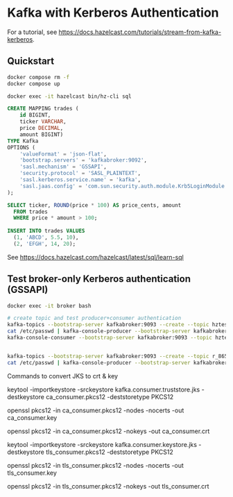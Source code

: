 # Kafka with Kerberos Authentication

For a tutorial, see https://docs.hazelcast.com/tutorials/stream-from-kafka-kerberos.

## Quickstart

```bash
docker compose rm -f
docker compose up
```

```bash
docker exec -it hazelcast bin/hz-cli sql
```


```sql
CREATE MAPPING trades (
    id BIGINT,
    ticker VARCHAR,
    price DECIMAL,
    amount BIGINT)
TYPE Kafka
OPTIONS (
    'valueFormat' = 'json-flat',
    'bootstrap.servers' = 'kafkabroker:9092',
    'sasl.mechanism' = 'GSSAPI',
    'security.protocol' = 'SASL_PLAINTEXT',
    'sasl.kerberos.service.name' = 'kafka',
    'sasl.jaas.config' = 'com.sun.security.auth.module.Krb5LoginModule required useTicketCache=true useKeyTab=true storeKey=true keyTab="/mnt/jduke.keytab" principal="jduke@KERBEROS.EXAMPLE";'
);

SELECT ticker, ROUND(price * 100) AS price_cents, amount
  FROM trades
  WHERE price * amount > 100;
  
INSERT INTO trades VALUES
  (1, 'ABCD', 5.5, 10),
  (2, 'EFGH', 14, 20); 
```

See https://docs.hazelcast.com/hazelcast/latest/sql/learn-sql

## Test broker-only Kerberos authentication (GSSAPI)

```bash
docker exec -it broker bash

# create topic and test producer+consumer authentication
kafka-topics --bootstrap-server kafkabroker:9093 --create --topic hztest --command-config /etc/kafka/kafka-client.properties
cat /etc/passwd | kafka-console-producer --bootstrap-server kafkabroker:9093 --topic hztest --producer.config /etc/kafka/kafka-client.properties
kafka-console-consumer --bootstrap-server kafkabroker:9093 --topic hztest --consumer.config /etc/kafka/kafka-client.properties --from-beginning 


kafka-topics --bootstrap-server kafkabroker:9093 --create --topic r_8650 --command-config /etc/kafka/kafka-client.properties
cat /etc/passwd | kafka-console-producer --bootstrap-server kafkabroker:9093 --topic r_8650 --producer.config /etc/kafka/kafka-client.properties
```

Commands to convert JKS to crt & key

keytool -importkeystore -srckeystore kafka.consumer.truststore.jks -destkeystore ca_consumer.pkcs12 -deststoretype PKCS12

openssl pkcs12 -in ca_consumer.pkcs12  -nodes -nocerts -out ca_consumer.key

openssl pkcs12 -in ca_consumer.pkcs12 -nokeys -out ca_consumer.crt


keytool -importkeystore -srckeystore kafka.consumer.keystore.jks -destkeystore tls_consumer.pkcs12 -deststoretype PKCS12

openssl pkcs12 -in tls_consumer.pkcs12 -nodes -nocerts -out tls_consumer.key

openssl pkcs12 -in tls_consumer.pkcs12 -nokeys -out tls_consumer.crt
